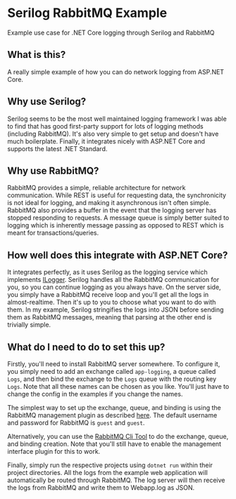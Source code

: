 # Serilog RabbitMQ Example
Example use case for .NET Core logging through Serilog and RabbitMQ

## What is this?
A really simple example of how you can do network logging from ASP.NET Core.

## Why use Serilog?
Serilog seems to be the most well maintained logging framework I was able to find that has good first-party support for lots of logging methods (including RabbitMQ). It's also very simple to get setup and doesn't have much boilerplate. Finally, it integrates nicely with ASP.NET Core and supports the latest .NET Standard.

## Why use RabbitMQ?
RabbitMQ provides a simple, reliable architecture for network communication. While REST is useful for requesting data, the synchronicity is not ideal for logging, and making it asynchronous isn't often simple. RabbitMQ also provides a buffer in the event that the logging server has stopped responding to requests. A message queue is simply better suited to logging which is inherently message passing as opposed to REST which is meant for transactions/queries.

## How well does this integrate with ASP.NET Core?
It integrates perfectly, as it uses Serilog as the logging service which implements [ILogger](https://docs.microsoft.com/en-us/aspnet/core/fundamentals/logging/). Serilog handles all the RabbitMQ communication for you, so you can continue logging as you always have. On the server side, you simply have a RabbitMQ receive loop and you'll get all the logs in almost-realtime. Then it's up to you to choose what you want to do with them. In my example, Serilog stringifies the logs into JSON before sending them as RabbitMQ messages, meaning that parsing at the other end is trivially simple.

## What do I need to do to set this up?
Firstly, you'll need to install RabbitMQ server somewhere. To configure it, you simply need to add an exchange called `app-logging`, a queue called `Logs`, and then bind the exchange to the `Logs` queue with the routing key `Logs`. Note that all these names can be chosen as you like. You'll just have to change the config in the examples if you change the names.

The simplest way to set up the exchange, queue, and binding is using the RabbitMQ management plugin as described [here](https://www.rabbitmq.com/management.html). The default username and password for RabbitMQ is `guest` and `guest`.

Alternatively, you can use the [RabbitMQ Cli Tool](https://www.rabbitmq.com/management-cli.html) to do the exchange, queue, and binding creation. Note that you'll still have to enable the management interface plugin for this to work.

Finally, simply run the respective projects using `dotnet run` within their project directories. All the logs from the example web application will automatically be routed through RabbitMQ. The log server will then receive the logs from RabbitMQ and write them to Webapp.log as JSON.
